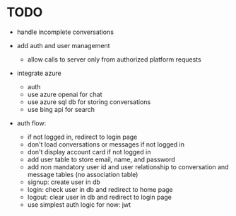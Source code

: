# TODO

- handle incomplete conversations
- add auth and user management
    - allow calls to server only from authorized platform requests
- integrate azure
    - auth
    - use azure openai for chat
    - use azure sql db for storing conversations
    - use bing api for search

- auth flow:
    - if not logged in, redirect to login page
    - don't load conversations or messages if not logged in
    - don't display account card if not logged in
    - add user table to store email, name, and password
    - add non mandatory user id and user relationship to conversation and message tables (no association table)
    - signup: create user in db
    - login: check user in db and redirect to home page
    - logout: clear user in db and redirect to login page
    - use simplest auth logic for now: jwt

